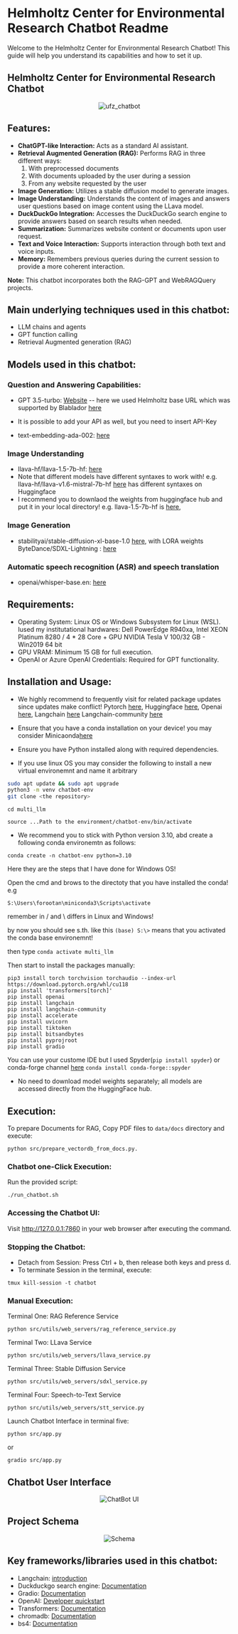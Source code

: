 # Helmholtz Center for Environmental Research Chatbot Readme

Welcome to the Helmholtz Center for Environmental Research Chatbot! This guide will help you understand its capabilities and how to set it up.

## Helmholtz Center for Environmental Research Chatbot
<div align="center">
  <img src="images/ufz_chatbot.png" alt="ufz_chatbot">
</div>

## Features:
- **ChatGPT-like Interaction:** Acts as a standard AI assistant.
- **Retrieval Augmented Generation (RAG):** Performs RAG in three different ways:
  1. With preprocessed documents
  2. With documents uploaded by the user during a session
  3. From any website requested by the user
- **Image Generation:** Utilizes a stable diffusion model to generate images.
- **Image Understanding:** Understands the content of images and answers user questions based on image content using the LLava model.
- **DuckDuckGo Integration:** Accesses the DuckDuckGo search engine to provide answers based on search results when needed.
- **Summarization:** Summarizes website content or documents upon user request.
- **Text and Voice Interaction:** Supports interaction through both text and voice inputs.
- **Memory:** Remembers previous queries during the current session to provide a more coherent interaction.

**Note:** This chatbot incorporates both the RAG-GPT and WebRAGQuery projects.



## Main underlying techniques used in this chatbot:
- LLM chains and agents
- GPT function calling
- Retrieval Augmented generation (RAG)

## Models used in this chatbot:
### Question and Answering Capabilities:
- GPT 3.5-turbo: [Website](https://platform.openai.com/docs/models) -- here we used Helmholtz base URL which was supported by Blablador [here](https://strube1.pages.jsc.fz-juelich.de/2024-02-talk-lips-blablador/#/title-slide)
- It is possible to add your API as well, but you need to insert API-Key

- text-embedding-ada-002: [here](https://platform.openai.com/docs/models)

### Image Understanding
- llava-hf/llava-1.5-7b-hf: [here](https://huggingface.co/llava-hf/llava-1.5-7b-hf)  
- Note that different models have different syntaxes to work with! e.g. llava-hf/llava-v1.6-mistral-7b-hf [here](https://huggingface.co/llava-hf/llava-v1.6-mistral-7b-hf) has different syntaxes on Huggingface
- I recommend you to downlaod the weights from huggingface hub and put it in your local directory! e.g. llava-1.5-7b-hf is [here](https://huggingface.co/llava-hf/llava-1.5-7b-hf/tree/main), 

 
### Image Generation

- stabilityai/stable-diffusion-xl-base-1.0  [here](https://huggingface.co/stabilityai/stable-diffusion-xl-base-1.0), with LORA weights ByteDance/SDXL-Lightning : [here](https://huggingface.co/ByteDance/SDXL-Lightning)

### Automatic speech recognition (ASR) and speech translation

- openai/whisper-base.en: [here](https://huggingface.co/openai/whisper-base.en)

## Requirements:
- Operating System: Linux OS or Windows Subsystem for Linux (WSL). Iused my institutational hardwares: Dell PowerEdge R940xa, Intel XEON Platinum 8280 / 4 * 28 Core + GPU NVIDIA Tesla V 100/32 GB -	Win2019 64 bit 
- GPU VRAM: Minimum 15 GB for full execution.
- OpenAI or Azure OpenAI Credentials: Required for GPT functionality.

## Installation and Usage:

- We highly recommend to frequently visit for related package updates since updates make conflict!
	Pytorch [here](https://pytorch.org/), 
	Huggingface [here](https://huggingface.co/docs/transformers/en/installation),
	Openai [here](https://pypi.org/project/openai/),
	Langchain [here](https://python.langchain.com/v0.1/docs/get_started/installation/)
	Langchain-community [here](https://pypi.org/project/langchain-community/)

 

- Ensure that you have a conda installation on your device! you may consider Minicaonda[here](https://docs.anaconda.com/miniconda/#quick-command-line-install)

- Ensure you have Python installed along with required dependencies.

- If you use linux OS you may consider the following to install a new virtual environemnt and name it arbitrary

```bash
sudo apt update && sudo apt upgrade
python3 -m venv chatbot-env
git clone <the repository>
```

```
cd multi_llm
```
```
source ...Path to the environment/chatbot-env/bin/activate
```

- We recommend you to stick with Python version 3.10, abd create a following conda environemtn as follows:

```
conda create -n chatbot-env python=3.10
```


Here they are the steps that I have done for Windows OS! 

Open the cmd and brows to the directoty that you have installed the conda! e.g
 
```
S:\Users\forootan\miniconda3\Scripts\activate
```

remember in / and \ differs in Linux and Windows!

by now you should see s.th. like this ```(base) S:\>``` means that you activated the conda base environemnt!

then type ```conda activate multi_llm```



Then start to install the packages manually:

```
pip3 install torch torchvision torchaudio --index-url https://download.pytorch.org/whl/cu118
pip install 'transformers[torch]'
pip install openai
pip install langchain
pip install langchain-community
pip install accelerate
pip install uvicorn
pip install tiktoken
pip install bitsandbytes
pip install pyprojroot
pip install gradio
```


You can use your custome IDE but I used Spyder(```pip install spyder```) or conda-forge channel [here](https://anaconda.org/conda-forge/spyder) ```conda install conda-forge::spyder``` 



- No need to download model weights separately; all models are accessed directly from the HuggingFace hub.

## Execution:

To prepare Documents for RAG, Copy PDF files to `data/docs` directory and execute:
```
python src/prepare_vectordb_from_docs.py.
```

### Chatbot one-Click Execution:
Run the provided script: 
```
./run_chatbot.sh
```
### Accessing the Chatbot UI:
Visit http://127.0.0.1:7860 in your web browser after executing the command.

### Stopping the Chatbot:
- Detach from Session:
Press Ctrl + b, then release both keys and press d.
- To terminate Session in the terminal, execute: 
```
tmux kill-session -t chatbot
```

### Manual Execution:
Terminal One: RAG Reference Service
```
python src/utils/web_servers/rag_reference_service.py
```
Terminal Two: LLava Service
```
python src/utils/web_servers/llava_service.py
```
Terminal Three: Stable Diffusion Service
```
python src/utils/web_servers/sdxl_service.py
```
Terminal Four: Speech-to-Text Service
```
python src/utils/web_servers/stt_service.py
```
Launch Chatbot Interface in terminal five:
```
python src/app.py
```
or
```
gradio src/app.py
```

## Chatbot User Interface
<div align="center">
  <img src="images/UI.png" alt="ChatBot UI">
</div>


## Project Schema
<div align="center">
  <img src="images/Schema.png" alt="Schema">
</div>

## Key frameworks/libraries used in this chatbot:
- Langchain: [introduction](https://python.langchain.com/docs/get_started/introduction)
- Duckduckgo search engine: [Documentation](https://pypi.org/project/duckduckgo-search/)
- Gradio: [Documentation](https://www.gradio.app/docs/interface)
- OpenAI: [Developer quickstart](https://platform.openai.com/docs/quickstart?context=python)
- Transformers: [Documentation](https://huggingface.co/docs/transformers/en/index)
- chromadb: [Documentation](https://docs.trychroma.com/)
- bs4: [Documentation](https://beautiful-soup-4.readthedocs.io/en/latest/)